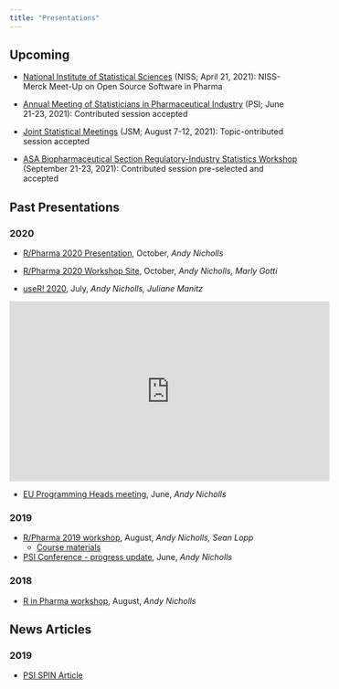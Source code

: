 ```yaml
---
title: "Presentations"
---
```


## Upcoming 

* [National Institute of Statistical Sciences](https://www.niss.org/events/niss-merck-meet-open-source-software-pharma) (NISS; April 21, 2021): NISS-Merck Meet-Up on Open Source Software in Pharma

* [Annual Meeting of Statisticians in Pharmaceutical Industry](https://psiweb.org/conferences/about-the-conference) (PSI; June 21-23, 2021): Contributed session accepted

* [Joint Statistical Meetings](https://ww2.amstat.org/meetings/jsm/2021/) (JSM; August 7-12, 2021): Topic-ontributed session accepted

* [ASA Biopharmaceutical Section Regulatory-Industry Statistics Workshop](https://ww2.amstat.org/meetings/biop/2021/) (September 21-23, 2021): Contributed session pre-selected and accepted

## Past Presentations

### 2020

* [R/Pharma 2020 Presentation](https://pharmar.github.io/rpharma2020_pres/), October, *Andy Nicholls*

* [R/Pharma 2020 Workshop Site](https://pharmar.github.io/rpharma2020/), October, *Andy Nicholls, Marly Gotti*

* [useR! 2020](https://youtu.be/WUVUjdqifJ8), July,  *Andy Nicholls, Juliane Manitz*

<iframe width="560" height="315" src="https://www.youtube.com/embed/WUVUjdqifJ8" frameborder="0" allow="accelerometer; autoplay; encrypted-media; gyroscope; picture-in-picture" allowfullscreen></iframe>

* [EU Programming Heads meeting](/presentations/eu_prog_heads.pdf), June, *Andy Nicholls*

### 2019

* [R/Pharma 2019 workshop](/presentations/rpharma_2019.pdf), August, *Andy Nicholls, Sean Lopp*
    - [Course materials](https://github.com/pharmaR/rpharma2019)
* [PSI Conference - progress update](/presentations/validation_hub.pdf), June, *Andy Nicholls*

### 2018

* [R in Pharma workshop](/presentations/R_Validation_Workshop.pdf), August, *Andy Nicholls*

## News Articles

### 2019

* [PSI SPIN Article](/presentations/spin_r_validation.pdf)